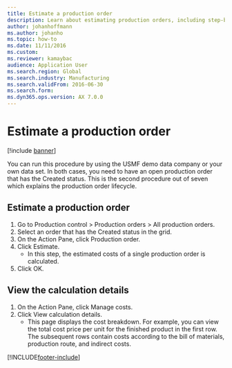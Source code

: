 ```yaml
---
title: Estimate a production order
description: Learn about estimating production orders, including step-by-step processes for estimating production orders and viewing calculation details.
author: johanhoffmann
ms.author: johanho
ms.topic: how-to
ms.date: 11/11/2016
ms.custom:
ms.reviewer: kamaybac
audience: Application User 
ms.search.region: Global
ms.search.industry: Manufacturing
ms.search.validFrom: 2016-06-30
ms.search.form:
ms.dyn365.ops.version: AX 7.0.0
---
```


# Estimate a production order

[!include [banner](../../includes/banner.md)]

You can run this procedure by using the USMF demo data company or your own data set. In both cases, you need to have an open production order that has the Created status. This is the second procedure out of seven which explains the production order lifecycle.


## Estimate a production order
1. Go to Production control > Production orders > All production orders.
2. Select an order that has the Created status in the grid.
3. On the Action Pane, click Production order.
4. Click Estimate.
    * In this step, the estimated costs of a single production order is calculated.   
5. Click OK.

## View the calculation details
1. On the Action Pane, click Manage costs.
2. Click View calculation details.
    * This page displays the cost breakdown. For example, you can view the total cost price per unit for the finished product in the first row. The subsequent rows contain costs according to the bill of materials, production route, and indirect costs.  


[!INCLUDE[footer-include](../../../includes/footer-banner.md)]